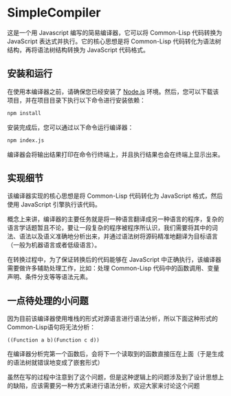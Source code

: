 # SimpleCompiler

这是一个用 Javascript 编写的简易编译器，它可以将 Common-Lisp 代码转换为 JavaScript 表达式并执行。它的核心思想是将 Common-Lisp 代码转化为语法树结构，再将语法树结构转换为 JavaScript 代码格式。

## 安装和运行

在使用本编译器之前，请确保您已经安装了 [Node.js](https://nodejs.org/en/) 环境。然后，您可以下载该项目，并在项目目录下执行以下命令进行安装依赖：

```sh
npm install
```

安装完成后，您可以通过以下命令运行编译器：

```sh
npm index.js
```

编译器会将输出结果打印在命令行终端上，并且执行结果也会在终端上显示出来。

## 实现细节

该编译器实现的核心思想是将 Common-Lisp 代码转化为 JavaScript 格式，然后使用 JavaScript 引擎执行该代码。

概念上来讲，编译器的主要任务就是将一种语言翻译成另一种语言的程序，复杂的语言学话题暂且不论，要让一段复杂的程序被程序所认识，我们需要将其中的词法、语法以及语义准确地分析出来，并通过语法树将源码精准地翻译为目标语言（一般为机器语言或者低级语言）。

在转换过程中，为了保证转换后的代码能够在 JavaScript 中正确执行，该编译器需要做许多辅助处理工作，比如：处理 Common-Lisp  代码中的函数调用、变量声明、条件分支等等语法元素。

## 一点待处理的小问题

因为目前该编译器使用堆栈的形式对源语言进行语法分析，所以下面这种形式的Common-Lisp语句将无法分析：

```Lisp
((Function a b)(Function c d))
```

在编译器分析完第一个函数后，会将下一个读取到的函数直接压在上面（于是生成的语法树就错误地变成了嵌套形式）

虽然在写的过程中注意到了这个问题，但是这种逻辑上的问题涉及到了设计思想上的缺陷，应该需要另一种方式来进行语法分析，欢迎大家来讨论这个问题
